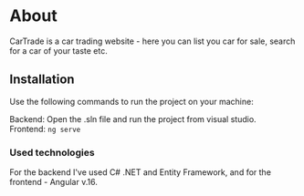 # About

CarTrade is a car trading website - here you can list you car for sale, search for a car of your taste etc.

## Installation

Use the following commands to run the project on your machine:

Backend: Open the .sln file and run the project from visual studio. <br />
Frontend: ```ng serve```

### Used technologies

For the backend I've used C# .NET and Entity Framework, and for the frontend - Angular v.16.
